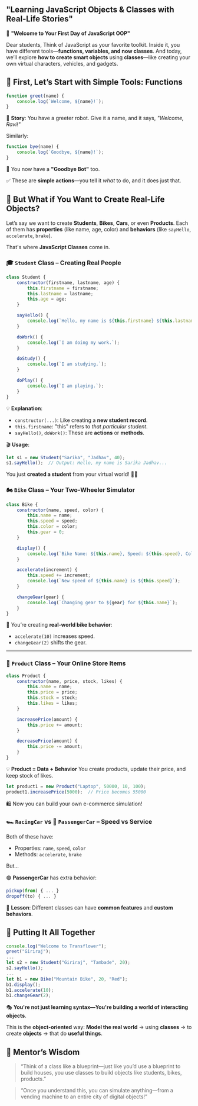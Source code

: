 
## "Learning JavaScript Objects & Classes with Real-Life Stories"



👋 **"Welcome to Your First Day of JavaScript OOP"**

Dear students,
Think of JavaScript as your favorite toolkit. Inside it, you have different tools—**functions, variables, and now classes**. And today, we’ll explore **how to create smart objects** using **classes**—like creating your own virtual characters, vehicles, and gadgets.



## 🔧 First, Let’s Start with Simple Tools: Functions

```js
function greet(name) {
    console.log(`Welcome, ${name}!`);
}
```

🧠 **Story**: You have a greeter robot. Give it a name, and it says,
*"Welcome, Ravi!"*

Similarly:

```js
function bye(name) {
    console.log(`Goodbye, ${name}!`);
}
```

📣 You now have a **"Goodbye Bot"** too.

✅ These are **simple actions**—you tell it *what* to do, and it does just that.



## 🧱 But What if You Want to Create Real-Life Objects?

Let’s say we want to create **Students**, **Bikes**, **Cars**, or even **Products**.
Each of them has **properties** (like name, age, color) and **behaviors** (like `sayHello`, `accelerate`, `brake`).

That's where **JavaScript Classes** come in.



### 🎓 `Student` Class – Creating Real People

```js
class Student {
    constructor(firstname, lastname, age) {
        this.firstname = firstname;
        this.lastname = lastname;
        this.age = age;
    }

    sayHello() {
        console.log(`Hello, my name is ${this.firstname} ${this.lastname} and I am ${this.age} years old.`);
    }

    doWork() {
        console.log(`I am doing my work.`);
    }

    doStudy() {
        console.log(`I am studying.`);
    }

    doPlay() {
        console.log(`I am playing.`);
    }
}
```

💡 **Explanation**:

* `constructor(...)`: Like creating a **new student record**.
* `this.firstname`: "this" refers to *that particular student*.
* `sayHello()`, `doWork()`: These are **actions** or **methods**.

🎬 **Usage**:

```js
let s1 = new Student("Sarika", "Jadhav", 40);
s1.sayHello();  // Output: Hello, my name is Sarika Jadhav...
```

You just **created a student** from your virtual world! 🧍‍♀️



### 🏍️ `Bike` Class – Your Two-Wheeler Simulator

```js
class Bike {
    constructor(name, speed, color) {
        this.name = name;
        this.speed = speed;
        this.color = color;
        this.gear = 0;
    }

    display() {
        console.log(`Bike Name: ${this.name}, Speed: ${this.speed}, Color: ${this.color}`);
    }

    accelerate(increment) {
        this.speed += increment;
        console.log(`New speed of ${this.name} is ${this.speed}`);
    }

    changeGear(gear) {
        console.log(`Changing gear to ${gear} for ${this.name}`);
    }
}
```

🧠 You’re creating **real-world bike behavior**:

* `accelerate(10)` increases speed.
* `changeGear(2)` shifts the gear.

---

### 🛒 `Product` Class – Your Online Store Items

```js
class Product {
    constructor(name, price, stock, likes) {
        this.name = name;
        this.price = price;
        this.stock = stock;
        this.likes = likes;
    }

    increasePrice(amount) {
        this.price += amount;
    }

    decreasePrice(amount) {
        this.price -= amount;
    }
}
```

💡 **Product = Data + Behavior**
You create products, update their price, and keep stock of likes.

```js
let product1 = new Product("Laptop", 50000, 10, 100);
product1.increasePrice(5000);  // Price becomes 55000
```

🛍️ Now you can build your own e-commerce simulation!


### 🏎️ `RacingCar` vs 🚖 `PassengerCar` – Speed vs Service

Both of these have:

* Properties: `name`, `speed`, `color`
* Methods: `accelerate`, `brake`

But...

🟢 **PassengerCar** has extra behavior:

```js
pickup(from) { ... }
dropoff(to) { ... }
```

📖 **Lesson**: Different classes can have **common features** and **custom behaviors**.



## 🧪 Putting It All Together

```js
console.log("Welcome to Transflower");
greet("Giriraj");
...
let s2 = new Student("Giriraj", "Tambade", 20);
s2.sayHello();
...
let b1 = new Bike("Mountain Bike", 20, "Red");
b1.display();
b1.accelerate(10);
b1.changeGear(2);
```

🎭 **You're not just learning syntax—You're building a world of interacting objects**.

This is the **object-oriented** way:
**Model the real world** → using **classes** → to create **objects** → that do **useful things**.

## 🌱 Mentor’s Wisdom

> “Think of a class like a blueprint—just like you’d use a blueprint to build houses, you use classes to build objects like students, bikes, products.”

> “Once you understand this, you can simulate anything—from a vending machine to an entire city of digital objects!”

